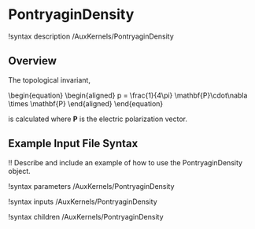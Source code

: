 # PontryaginDensity

!syntax description /AuxKernels/PontryaginDensity

## Overview

The topological invariant,

\begin{equation}
  \begin{aligned}
   p = \frac{1}{4\pi} \mathbf{P}\cdot\nabla \times \mathbf{P}
  \end{aligned}
\end{equation}

is calculated where $\mathbf{P}$ is the electric polarization vector.

## Example Input File Syntax

!! Describe and include an example of how to use the PontryaginDensity object.

!syntax parameters /AuxKernels/PontryaginDensity

!syntax inputs /AuxKernels/PontryaginDensity

!syntax children /AuxKernels/PontryaginDensity
